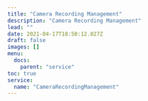 ```yaml
---
title: "Camera Recording Management"
description: "Camera Recording Management"
lead: ""
date: 2021-04-17T18:50:12.027Z
draft: false
images: []
menu:
  docs:
    parent: "service"
toc: true
service:
  name: "CameraRecordingManagement"
---
```

